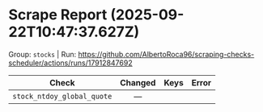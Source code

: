 # Scrape Report (2025-09-22T10:47:37.627Z)

Group: `stocks`  |  Run: https://github.com/AlbertoRoca96/scraping-checks-scheduler/actions/runs/17912847692

| Check | Changed | Keys | Error |
|---|:---:|:--|:--|
| `stock_ntdoy_global_quote` | — |  |  |
